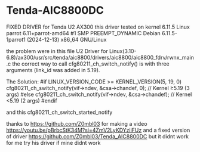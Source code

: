 # Tenda-AIC8800DC
FIXED DRIVER for Tenda U2 AX300
this driver tested on kernel 6.11.5
Linux parrot 6.11+parrot-amd64 #1 SMP PREEMPT_DYNAMIC Debian 6.11.5-1parrot1 (2024-12-13) x86_64 GNU/Linux

the problem were in this file U2 Driver for Linux(3.10-6.8)/ax300/usr/src/tenda/aic8800/drivers/aic8800/aic8800_fdrv/rwnx_main.c
the correct way to call cfg80211_ch_switch_notify() is with three arguments (link_id was added in 5.19).

The Solution:
#if LINUX_VERSION_CODE >= KERNEL_VERSION(5, 19, 0)
    cfg80211_ch_switch_notify(vif->ndev, &csa->chandef, 0);  // Kernel ≥5.19 (3 args)
#else
    cfg80211_ch_switch_notify(vif->ndev, &csa->chandef);     // Kernel <5.19 (2 args)
#endif

and this  cfg80211_ch_switch_started_notify

thanks to https://github.com/Z0mbl03 for making a video https://youtu.be/pBrbcStK34M?si=4ZmV2LyKDYziiFUz and a fixed version of driver https://github.com/Z0mbl03/Tenda_AIC8800DC
but it didnt work for me try his driver if mine didnt work 
